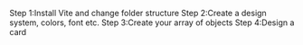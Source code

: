 Step 1:Install Vite and change folder structure
Step 2:Create a design system, colors, font etc.
Step 3:Create your array of objects
Step 4:Design a card